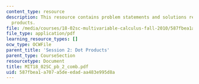 ```yaml
---
content_type: resource
description: This resource contains problem statements and solutions related to dot
  products.
file: /media/courses/18-02sc-multivariable-calculus-fall-2010/587fbea1a707a5deedadaa483e995d8a_MIT18_02SC_pb_2_comb.pdf
file_type: application/pdf
learning_resource_types: []
ocw_type: OCWFile
parent_title: 'Session 2: Dot Products'
parent_type: CourseSection
resourcetype: Document
title: MIT18_02SC_pb_2_comb.pdf
uid: 587fbea1-a707-a5de-edad-aa483e995d8a
---
```

